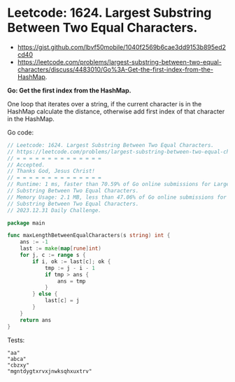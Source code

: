 # Leetcode: 1624. Largest Substring Between Two Equal Characters.

- https://gist.github.com/lbvf50mobile/1040f2569b6cae3dd9153b895ed2cd40
- https://leetcode.com/problems/largest-substring-between-two-equal-characters/discuss/4483010/Go%3A-Get-the-first-index-from-the-HashMap.

**Go: Get the first index from the HashMap.**

One loop that iterates over a string, if the current character is in the
HashMap calculate the distance, otherwise add first index of that character in
the HashMap.

Go code:
```Go
// Leetcode: 1624. Largest Substring Between Two Equal Characters.
// https://leetcode.com/problems/largest-substring-between-two-equal-characters/
// = = = = = = = = = = = = = =
// Accepted.
// Thanks God, Jesus Christ!
// = = = = = = = = = = = = = =
// Runtime: 1 ms, faster than 70.59% of Go online submissions for Largest
// Substring Between Two Equal Characters.
// Memory Usage: 2.1 MB, less than 47.06% of Go online submissions for Largest
// Substring Between Two Equal Characters.
// 2023.12.31 Daily Challenge.

package main

func maxLengthBetweenEqualCharacters(s string) int {
	ans := -1
	last := make(map[rune]int)
	for j, c := range s {
		if i, ok := last[c]; ok {
			tmp := j - i - 1
			if tmp > ans {
				ans = tmp
			}
		} else {
			last[c] = j
		}
	}
	return ans
}
```

Tests:
```
"aa"
"abca"
"cbzxy"
"mgntdygtxrvxjnwksqhxuxtrv"
```
